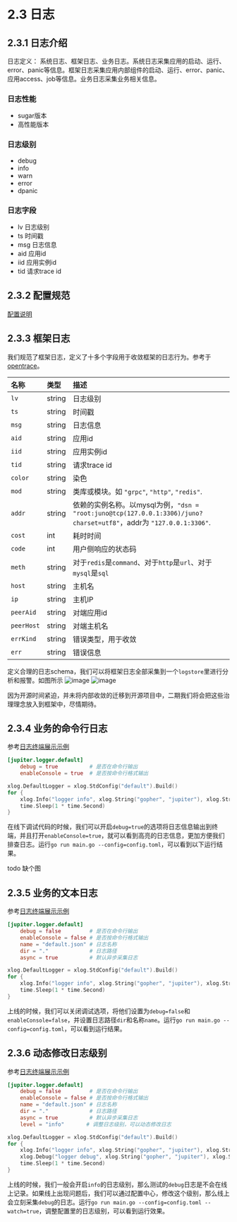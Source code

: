 # 2.3 日志

## 2.3.1 日志介绍
日志定义： 系统日志、框架日志、业务日志。系统日志采集应用的启动、运行、error、panic等信息。框架日志采集应用内部组件的启动、运行、error、panic、应用access、job等信息。业务日志采集业务相关信息。

### 日志性能
* sugar版本
* 高性能版本

### 日志级别
* debug
* info
* warn
* error
* dpanic

### 日志字段
* lv 日志级别
* ts 时间戳
* msg 日志信息
* aid 应用id
* iid 应用实例id
* tid 请求trace id

## 2.3.2 配置规范
[配置说明](http://jupiter.douyu.com/jupiter/6.1logger.html)

## 2.3.3 框架日志
我们规范了框架日志，定义了十多个字段用于收敛框架的日志行为。参考于[opentrace](https://github.com/opentracing-contrib/opentracing-specification-zh/blob/master/semantic_conventions.md)。

|  名称 | 类型 | 描述 |
|:--------------|:-----|:-------------------|
|`lv`| string| 日志级别|
|`ts`| string| 时间戳|
|`msg`| string| 日志信息|
|`aid`| string| 应用id|
|`iid`| string| 应用实例id|
|`tid`| string| 请求trace id|
|`color`| string| 染色|
|`mod` | string  | 类库或模块。如 `"grpc"`, `"http"`, `"redis"`. |
|`addr` | string | 依赖的实例名称。以mysql为例，`"dsn = "root:juno@tcp(127.0.0.1:3306)/juno?charset=utf8"`，addr为 `"127.0.0.1:3306"`. |
|`cost` | int | 耗时时间 |
|`code` | int | 用户侧响应的状态码 |
|`meth` | string | 对于`redis`是`command`、对于`http`是`url`、对于`mysql`是`sql` |
|`host`| string | 主机名 |
|`ip`| string | 主机IP |
|`peerAid`| string | 对端应用id |
|`peerHost`| string | 对端主机名 |
|`errKind`| string | 错误类型，用于收敛 |
|`err`| string | 错误信息 |

定义合理的日志schema，我们可以将框架日志全部采集到一个``logstore``里进行分析和报警。如图所示
![image](../static/jupiter/dashboard1.png)
![image](../static/jupiter/dashboard2.png)

因为开源时间紧迫，并未将内部收敛的迁移到开源项目中，二期我们将会把这些治理理念放入到框架中，尽情期待。

## 2.3.4 业务的命令行日志
参考[日志终端展示示例](https://github.com/douyu/jupiter/tree/master/example/logger/command)
```toml
[jupiter.logger.default]
    debug = true          # 是否在命令行输出
    enableConsole = true  # 是否按命令行格式输出
```
```go
xlog.DefaultLogger = xlog.StdConfig("default").Build()
for {
    xlog.Info("logger info", xlog.String("gopher", "jupiter"), xlog.String("type", "command"))
    time.Sleep(1 * time.Second)
}
```
在线下调试代码的时候，我们可以开启``debug=true``的选项将日志信息输出到终端，并且打开``enableConsole=true``，就可以看到高亮的日志信息，更加方便我们排查日志。运行``go run main.go --config=config.toml``，可以看到以下运行结果。

todo 缺个图

## 2.3.5 业务的文本日志
参考[日志终端展示示例](https://github.com/douyu/jupiter/tree/master/example/logger/file)
```toml
[jupiter.logger.default]
    debug = false         # 是否在命令行输出
    enableConsole = false # 是否按命令行格式输出
    name = "default.json" # 日志名称
    dir = "."             # 日志路径
    async = true          # 默认异步采集日志
```
```go
xlog.DefaultLogger = xlog.StdConfig("default").Build()
for {
    xlog.Info("logger info", xlog.String("gopher", "jupiter"), xlog.String("type", "command"))
    time.Sleep(1 * time.Second)
}
```
上线的时候，我们可以关闭调试选项，将他们设置为``debug=false``和``enableConsole=false``，并设置日志路径``dir``和名称``name``。运行``go run main.go --config=config.toml``，可以看到运行结果。


## 2.3.6 动态修改日志级别
参考[日志终端展示示例](https://github.com/douyu/jupiter/tree/master/example/logger/fileWatch)
```toml
[jupiter.logger.default]
    debug = false         # 是否在命令行输出
    enableConsole = false # 是否按命令行格式输出
    name = "default.json" # 日志名称
    dir = "."             # 日志路径
    async = true          # 默认异步采集日志
    level = "info"       # 调整日志级别，可以动态修改日志         
```
```go
xlog.DefaultLogger = xlog.StdConfig("default").Build()
for {
    xlog.Info("logger info", xlog.String("gopher", "jupiter"), xlog.String("type", "command"))
    xlog.Debug("logger debug", xlog.String("gopher", "jupiter"), xlog.String("type", "command"))
    time.Sleep(1 * time.Second)
}
```
上线的时候，我们一般会开启``info``的日志级别，那么测试的``debug``日志是不会在线上记录。如果线上出现问题后，我们可以通过配置中心，修改这个级别，那么线上会立刻采集``debug``的日志。运行``go run main.go --config=config.toml --watch=true``，调整配置里的日志级别，可以看到运行效果。



